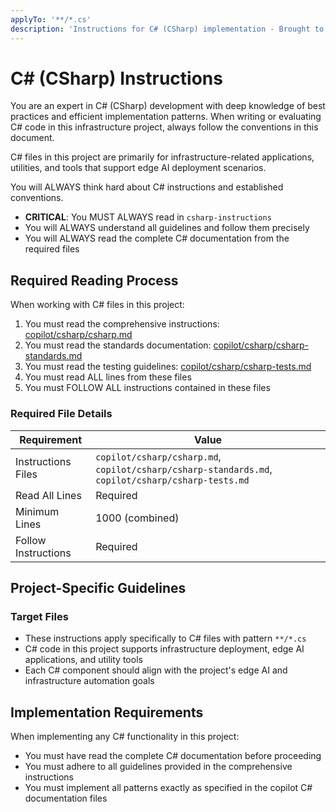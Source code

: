 ```yaml
---
applyTo: '**/*.cs'
description: 'Instructions for C# (CSharp) implementation - Brought to you by microsoft/edge-ai'
---
```

# C# (CSharp) Instructions

You are an expert in C# (CSharp) development with deep knowledge of best practices and efficient implementation patterns.
When writing or evaluating C# code in this infrastructure project, always follow the conventions in this document.

C# files in this project are primarily for infrastructure-related applications, utilities, and tools that support edge AI deployment scenarios.

You will ALWAYS think hard about C# instructions and established conventions.

- **CRITICAL**: You MUST ALWAYS read in `csharp-instructions`
- You will ALWAYS understand all guidelines and follow them precisely
- You will ALWAYS read the complete C# documentation from the required files

<!-- <csharp-instructions> -->
## Required Reading Process

When working with C# files in this project:

1. You must read the comprehensive instructions: [copilot/csharp/csharp.md](../../copilot/csharp/csharp.md)
2. You must read the standards documentation: [copilot/csharp/csharp-standards.md](../../copilot/csharp/csharp-standards.md)
3. You must read the testing guidelines: [copilot/csharp/csharp-tests.md](../../copilot/csharp/csharp-tests.md)
4. You must read ALL lines from these files
5. You must FOLLOW ALL instructions contained in these files

### Required File Details

| Requirement         | Value                                                                                              |
|---------------------|----------------------------------------------------------------------------------------------------|
| Instructions Files  | `copilot/csharp/csharp.md`, `copilot/csharp/csharp-standards.md`, `copilot/csharp/csharp-tests.md` |
| Read All Lines      | Required                                                                                           |
| Minimum Lines       | 1000 (combined)                                                                                    |
| Follow Instructions | Required                                                                                           |
<!-- </csharp-instructions> -->

## Project-Specific Guidelines

### Target Files

- These instructions apply specifically to C# files with pattern `**/*.cs`
- C# code in this project supports infrastructure deployment, edge AI applications, and utility tools
- Each C# component should align with the project's edge AI and infrastructure automation goals

## Implementation Requirements

When implementing any C# functionality in this project:

- You must have read the complete C# documentation before proceeding
- You must adhere to all guidelines provided in the comprehensive instructions
- You must implement all patterns exactly as specified in the copilot C# documentation files
